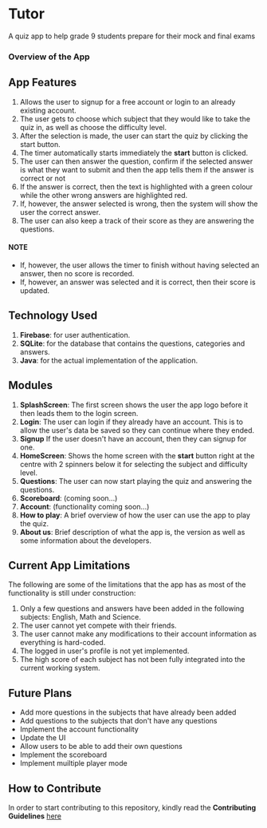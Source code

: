 # Tutor
A quiz app to help grade 9 students prepare for their mock and final exams

### Overview of the App

## App Features
1. Allows the user to signup for a free account or login to an already existing account.
2. The user gets to choose which subject that they would like to take the quiz in, as well as choose the difficulty level.
3. After the selection is made, the user can start the quiz by clicking the start button.
4. The timer automatically starts immediately the **start** button is clicked.
5. The user can then answer the question, confirm if the selected answer is what they want to submit and then the app tells them if the answer is correct or not
6. If the answer is correct, then the text is highlighted with a green colour while the other wrong answers are highlighted red.
7. If, however, the answer selected is wrong, then the system will show the user the correct answer.
8. The user can also keep a track of their score as they are answering the questions.


#### NOTE
- If, however, the user allows the timer to finish without having selected an answer, then no score is recorded.
- If, however, an answer was selected and it is correct, then their score is updated.


## Technology Used
1. **Firebase**: for user authentication.
2. **SQLite**: for the database that contains the questions, categories and answers.
3. **Java**: for the actual implementation of the application.


## Modules
1. **SplashScreen**: The first screen shows the user the app logo before it then leads them to the login screen.
2. **Login**: The user can login if they already have an account. This is to allow the user's data be saved so they can continue where they ended.
3. **Signup**
If the user doesn't have an account, then they can signup for one.
4. **HomeScreen**: Shows the home screen with the **start** button right at the centre with 2 spinners below it for selecting the subject and difficulty level.
5. **Questions**: The user can now start playing the quiz and answering the questions.
6. **Scoreboard**: (coming soon...)
7. **Account**: (functionality coming soon...)
8. **How to play**: A brief overview of how the user can use the app to play the quiz.
9. **About us**: Brief description of what the app is, the version as well as some information about the developers.


## Current App Limitations
The following are some of the limitations that the app has as most of the functionality is still under construction:
1. Only a few questions and answers have been added in the following subjects: English, Math and Science.
2. The user cannot yet compete with their friends.
3. The user cannot make any modifications to their account information as everything is hard-coded.
4. The logged in user's profile is not yet implemented.
5. The high score of each subject has not been fully integrated into the current working system.

## Future Plans
- Add more questions in the subjects that have already been added
- Add questions to the subjects that don't have any questions
- Implement the account functionality
- Update the UI
- Allow users to be able to add their own questions
- Implement the scoreboard
- Implement muiltiple player mode

## How to Contribute
In order to start contributing to this repository, kindly read the **Contributing Guidelines** [here](https://github.com/akebu6/Tutor/blob/main/.github/CONTRIBUTING.md)
